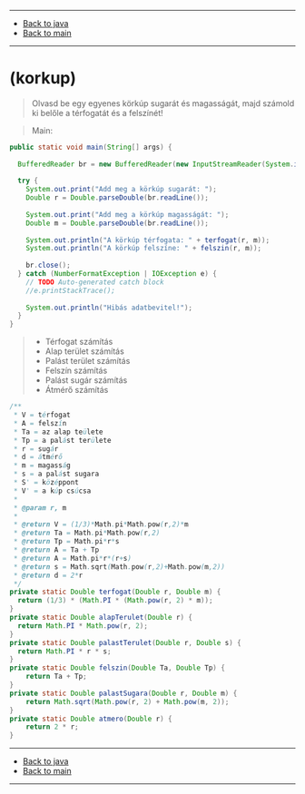 
---

- [Back to java](../../java.md)
- [Back to main](../../../../README.md)

---

# (korkup)

> Olvasd be egy egyenes körkúp sugarát és magasságát, 
> majd számold ki belőle a térfogatát és a felszínét!

> Main:

```java
public static void main(String[] args) {
		
  BufferedReader br = new BufferedReader(new InputStreamReader(System.in));
		
  try {
    System.out.print("Add meg a körkúp sugarát: ");
    Double r = Double.parseDouble(br.readLine());
			
    System.out.print("Add meg a körkúp magasságát: ");
    Double m = Double.parseDouble(br.readLine());
			
    System.out.println("A körkúp térfogata: " + terfogat(r, m));
    System.out.println("A körkúp felszíne: " + felszin(r, m));
			
    br.close();
  } catch (NumberFormatException | IOException e) {
    // TODO Auto-generated catch block
    //e.printStackTrace();
			
    System.out.println("Hibás adatbevitel!");
  }
}
```

> - Térfogat számítás
> - Alap terület számítás
> - Palást terület számítás
> - Felszín számítás
> - Palást sugár számítás
> - Átmérő számítás

```java
/**
 * V = térfogat
 * A = felszín
 * Ta = az alap teülete
 * Tp = a palást területe
 * r = sugár
 * d = átmérő
 * m = magasság
 * s = a palást sugara
 * S' = középpont
 * V' = a kúp csúcsa
 * 
 * @param r, m
 * 
 * @return V = (1/3)*Math.pi*Math.pow(r,2)*m
 * @return Ta = Math.pi*Math.pow(r,2)
 * @return Tp = Math.pi*r*s
 * @return A = Ta + Tp
 * @return A = Math.pi*r*(r+s)
 * @return s = Math.sqrt(Math.pow(r,2)+Math.pow(m,2))
 * @return d = 2*r
 */
private static Double terfogat(Double r, Double m) {
  return (1/3) * (Math.PI * (Math.pow(r, 2) * m));
}
private static Double alapTerulet(Double r) {
  return Math.PI * Math.pow(r, 2);
}
private static Double palastTerulet(Double r, Double s) {
  return Math.PI * r * s;
}
private static Double felszin(Double Ta, Double Tp) {
	return Ta + Tp;
}
private static Double palastSugara(Double r, Double m) {
	return Math.sqrt(Math.pow(r, 2) + Math.pow(m, 2));
}
private static Double atmero(Double r) {
	return 2 * r;
}
```

---

- [Back to java](../../java.md)
- [Back to main](../../../../README.md)

---
